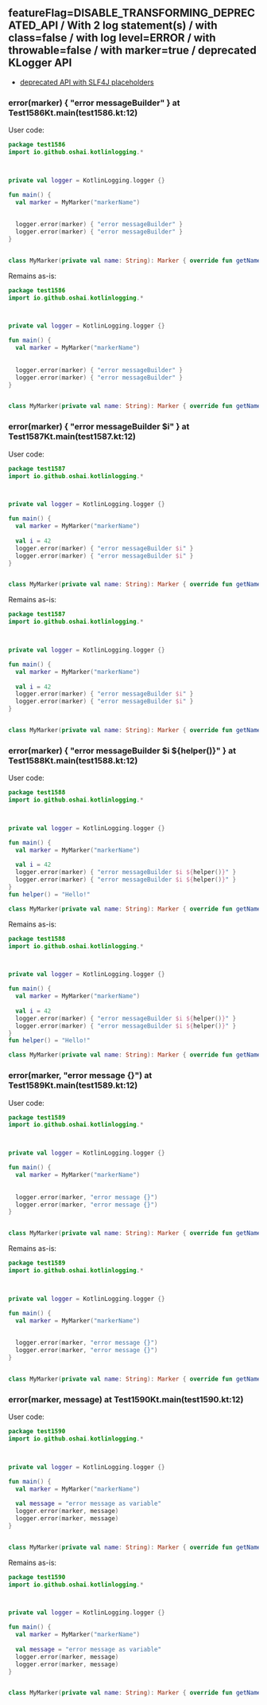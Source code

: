 ## featureFlag=DISABLE_TRANSFORMING_DEPRECATED_API / With 2 log statement(s) / with class=false / with log level=ERROR / with throwable=false / with marker=true / deprecated KLogger API

* [deprecated API with SLF4J placeholders](deprecated-slf4j-placeholders.md)

###  error(marker) { "error messageBuilder" } at Test1586Kt.main(test1586.kt:12)

User code:
```kotlin
package test1586
import io.github.oshai.kotlinlogging.*



private val logger = KotlinLogging.logger {}

fun main() {
  val marker = MyMarker("markerName")
  
  
  logger.error(marker) { "error messageBuilder" }
  logger.error(marker) { "error messageBuilder" }
}


class MyMarker(private val name: String): Marker { override fun getName() = name }

```
  
Remains as-is:
```kotlin
package test1586
import io.github.oshai.kotlinlogging.*



private val logger = KotlinLogging.logger {}

fun main() {
  val marker = MyMarker("markerName")
  
  
  logger.error(marker) { "error messageBuilder" }
  logger.error(marker) { "error messageBuilder" }
}


class MyMarker(private val name: String): Marker { override fun getName() = name }

```

###  error(marker) { "error messageBuilder $i" } at Test1587Kt.main(test1587.kt:12)

User code:
```kotlin
package test1587
import io.github.oshai.kotlinlogging.*



private val logger = KotlinLogging.logger {}

fun main() {
  val marker = MyMarker("markerName")
  
  val i = 42
  logger.error(marker) { "error messageBuilder $i" }
  logger.error(marker) { "error messageBuilder $i" }
}


class MyMarker(private val name: String): Marker { override fun getName() = name }

```
  
Remains as-is:
```kotlin
package test1587
import io.github.oshai.kotlinlogging.*



private val logger = KotlinLogging.logger {}

fun main() {
  val marker = MyMarker("markerName")
  
  val i = 42
  logger.error(marker) { "error messageBuilder $i" }
  logger.error(marker) { "error messageBuilder $i" }
}


class MyMarker(private val name: String): Marker { override fun getName() = name }

```

###  error(marker) { "error messageBuilder $i ${helper()}" } at Test1588Kt.main(test1588.kt:12)

User code:
```kotlin
package test1588
import io.github.oshai.kotlinlogging.*



private val logger = KotlinLogging.logger {}

fun main() {
  val marker = MyMarker("markerName")
  
  val i = 42
  logger.error(marker) { "error messageBuilder $i ${helper()}" }
  logger.error(marker) { "error messageBuilder $i ${helper()}" }
}
fun helper() = "Hello!"

class MyMarker(private val name: String): Marker { override fun getName() = name }

```
  
Remains as-is:
```kotlin
package test1588
import io.github.oshai.kotlinlogging.*



private val logger = KotlinLogging.logger {}

fun main() {
  val marker = MyMarker("markerName")
  
  val i = 42
  logger.error(marker) { "error messageBuilder $i ${helper()}" }
  logger.error(marker) { "error messageBuilder $i ${helper()}" }
}
fun helper() = "Hello!"

class MyMarker(private val name: String): Marker { override fun getName() = name }

```

###  error(marker, "error message {}") at Test1589Kt.main(test1589.kt:12)

User code:
```kotlin
package test1589
import io.github.oshai.kotlinlogging.*



private val logger = KotlinLogging.logger {}

fun main() {
  val marker = MyMarker("markerName")
  
  
  logger.error(marker, "error message {}")
  logger.error(marker, "error message {}")
}


class MyMarker(private val name: String): Marker { override fun getName() = name }

```
  
Remains as-is:
```kotlin
package test1589
import io.github.oshai.kotlinlogging.*



private val logger = KotlinLogging.logger {}

fun main() {
  val marker = MyMarker("markerName")
  
  
  logger.error(marker, "error message {}")
  logger.error(marker, "error message {}")
}


class MyMarker(private val name: String): Marker { override fun getName() = name }

```

###  error(marker, message) at Test1590Kt.main(test1590.kt:12)

User code:
```kotlin
package test1590
import io.github.oshai.kotlinlogging.*



private val logger = KotlinLogging.logger {}

fun main() {
  val marker = MyMarker("markerName")
  
  val message = "error message as variable"
  logger.error(marker, message)
  logger.error(marker, message)
}


class MyMarker(private val name: String): Marker { override fun getName() = name }

```
  
Remains as-is:
```kotlin
package test1590
import io.github.oshai.kotlinlogging.*



private val logger = KotlinLogging.logger {}

fun main() {
  val marker = MyMarker("markerName")
  
  val message = "error message as variable"
  logger.error(marker, message)
  logger.error(marker, message)
}


class MyMarker(private val name: String): Marker { override fun getName() = name }

```
